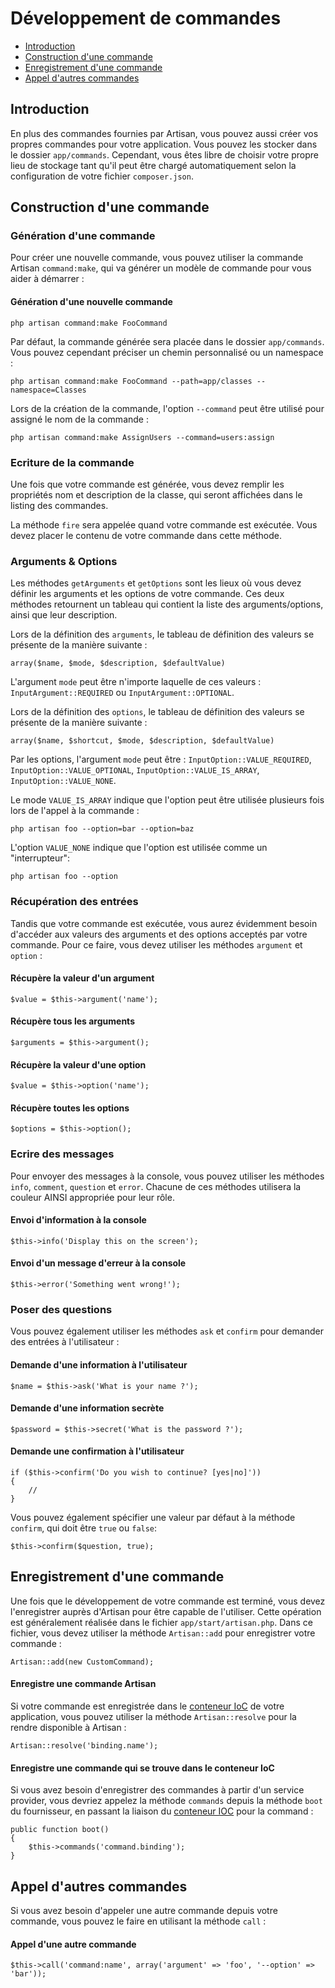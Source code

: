 # Développement de commandes

- [Introduction](#introduction)
- [Construction d'une commande](#building-a-command)
- [Enregistrement d'une commande](#registering-commands)
- [Appel d'autres commandes](#calling-other-commands)

<a name="introduction"></a>
## Introduction

En plus des commandes fournies par Artisan, vous pouvez aussi créer vos propres commandes pour votre application. Vous pouvez les stocker dans le dossier `app/commands`. Cependant, vous êtes libre de choisir votre propre lieu de stockage tant qu'il peut être chargé automatiquement selon la configuration de votre fichier `composer.json`.

<a name="building-a-command"></a>
## Construction d'une commande

### Génération d'une commande

Pour créer une nouvelle commande, vous pouvez utiliser la commande Artisan `command:make`, qui va générer un modèle de commande pour vous aider à démarrer :

#### Génération d'une nouvelle commande

	php artisan command:make FooCommand

Par défaut, la commande générée sera placée dans le dossier `app/commands`. Vous pouvez cependant préciser un chemin personnalisé ou un namespace :

	php artisan command:make FooCommand --path=app/classes --namespace=Classes

Lors de la création de la commande, l'option `--command` peut être utilisé pour assigné le nom de la commande :

    php artisan command:make AssignUsers --command=users:assign

### Ecriture de la commande

Une fois que votre commande est générée, vous devez remplir les propriétés nom et description de la classe, qui seront affichées dans le listing des commandes.

La méthode `fire` sera appelée quand votre commande est exécutée. Vous devez placer le contenu de votre commande dans cette méthode.

### Arguments & Options

Les méthodes `getArguments` et `getOptions` sont les lieux où vous devez définir les arguments et les options de votre commande. Ces deux méthodes retournent un tableau qui contient la liste des arguments/options, ainsi que leur description.

Lors de la définition des `arguments`, le tableau de définition des valeurs se présente de la manière suivante :

	array($name, $mode, $description, $defaultValue)

L'argument `mode` peut être n'importe laquelle de ces valeurs : `InputArgument::REQUIRED` ou `InputArgument::OPTIONAL`.

Lors de la définition des `options`, le tableau de définition des valeurs se présente de la manière suivante :

	array($name, $shortcut, $mode, $description, $defaultValue)

Par les options, l'argument `mode` peut être : `InputOption::VALUE_REQUIRED`, `InputOption::VALUE_OPTIONAL`, `InputOption::VALUE_IS_ARRAY`, `InputOption::VALUE_NONE`.

Le mode `VALUE_IS_ARRAY` indique que l'option peut être utilisée plusieurs fois lors de l'appel à la commande :

	php artisan foo --option=bar --option=baz

L'option `VALUE_NONE` indique que l'option est utilisée comme un "interrupteur":

	php artisan foo --option

### Récupération des entrées

Tandis que votre commande est exécutée, vous aurez évidemment besoin d'accéder aux valeurs des arguments et des options acceptés par votre commande. Pour ce faire, vous devez utiliser les méthodes `argument` et `option` :

#### Récupère la valeur d'un argument

	$value = $this->argument('name');

#### Récupère tous les arguments

	$arguments = $this->argument();

#### Récupère la valeur d'une option

	$value = $this->option('name');

#### Récupère toutes les options

	$options = $this->option();

### Ecrire des messages

Pour envoyer des messages à la console, vous pouvez utiliser les méthodes `info`, `comment`, `question` et `error`. Chacune de ces méthodes utilisera la couleur AINSI appropriée pour leur rôle.

#### Envoi d'information à la console

	$this->info('Display this on the screen');

#### Envoi d'un message d'erreur à la console

	$this->error('Something went wrong!');

### Poser des questions

Vous pouvez également utiliser les méthodes `ask` et `confirm` pour demander des entrées à l'utilisateur :

#### Demande d'une information à l'utilisateur

	$name = $this->ask('What is your name ?');

#### Demande d'une information secrète

    $password = $this->secret('What is the password ?');


#### Demande une confirmation à l'utilisateur

	if ($this->confirm('Do you wish to continue? [yes|no]'))
	{
		//
	}

Vous pouvez également spécifier une valeur par défaut à la méthode `confirm`, qui doit être `true` ou `false`:

	$this->confirm($question, true);

<a name="registering-commands"></a>
## Enregistrement d'une commande

Une fois que le développement de votre commande est terminé, vous devez l'enregistrer auprès d'Artisan pour être capable de l'utiliser. Cette opération est généralement réalisée dans le fichier `app/start/artisan.php`. Dans ce fichier, vous devez utiliser la méthode `Artisan::add` pour enregistrer votre commande :

	Artisan::add(new CustomCommand);

#### Enregistre une commande Artisan

Si votre commande est enregistrée dans le [conteneur IoC](/4.2/ioc) de votre application, vous pouvez utiliser la méthode `Artisan::resolve` pour la rendre disponible à Artisan :

	Artisan::resolve('binding.name');

#### Enregistre une commande qui se trouve dans le conteneur IoC

Si vous avez besoin d'enregistrer des commandes à partir d'un service provider, vous devriez appelez la méthode `commands` depuis la méthode `boot` du fournisseur, en passant la liaison du [conteneur IOC](/4.2/ioc) pour la command :

	public function boot()
	{
		$this->commands('command.binding');
	}

<a name="calling-other-commands"></a>
## Appel d'autres commandes

Si vous avez besoin d'appeler une autre commande depuis votre commande, vous pouvez le faire en utilisant la méthode `call` :

#### Appel d'une autre commande

	$this->call('command:name', array('argument' => 'foo', '--option' => 'bar'));
